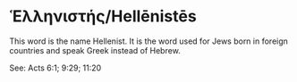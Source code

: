# Ἑλληνιστής/Hellēnistēs
This word is the name Hellenist. It is the word used for Jews born in foreign countries and speak Greek instead of Hebrew.

See: Acts 6:1; 9:29; 11:20
